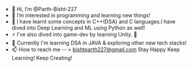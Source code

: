 - 👋 Hi, I’m @Parth-Bisht-227
- 👀 I’m interested in programming and learning new things!
- 🌱 I have  learnt some concepts in C++(DSA) and C languages.I have dived into Deep Learning and ML using Python as well!
- ⚡ I've also dived into game-dev by learning Unity. 🌟
- 🌟 Currently I'm learning DSA in JAVA & exploring other new tech stacks! 
- 📫 How to reach me -- > bishtparth227@gmail.com
Stay Happy
Keep Learning!
Keep Creating! 
<!---
Parth-Bisht-227/Parth-Bisht-227 is a ✨ special ✨ repository because its `README.md` (this file) appears on your GitHub profile.
You can click the Preview link to take a look at your changes.
--->

